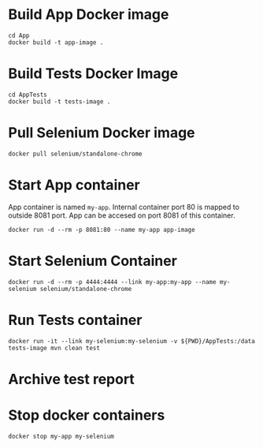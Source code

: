 # Build App Docker image
```
cd App
docker build -t app-image .
```

# Build Tests Docker Image
```
cd AppTests
docker build -t tests-image .
```

# Pull Selenium Docker image
```
docker pull selenium/standalone-chrome
```

# Start App container
App container is named `my-app`. Internal container port 80 is mapped to outside 8081 port.
App can be accesed on port 8081 of this container.
```
docker run -d --rm -p 8081:80 --name my-app app-image
```

# Start Selenium Container
```
docker run -d --rm -p 4444:4444 --link my-app:my-app --name my-selenium selenium/standalone-chrome
```

# Run Tests container
```
docker run -it --link my-selenium:my-selenium -v ${PWD}/AppTests:/data tests-image mvn clean test
```

# Archive test report

# Stop docker containers
```
docker stop my-app my-selenium
```
